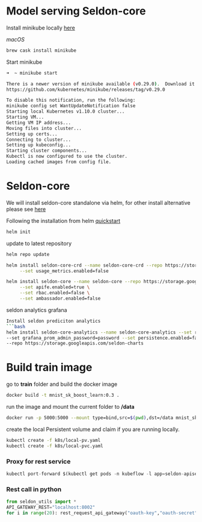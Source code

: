 # Model serving Seldon-core

Install minikube locally [here](https://github.com/kubernetes/minikube) 

_macOS_
```bash
brew cask install minikube
```

Start minikube
```bash
➜  ~ minikube start

There is a newer version of minikube available (v0.29.0).  Download it here:
https://github.com/kubernetes/minikube/releases/tag/v0.29.0

To disable this notification, run the following:
minikube config set WantUpdateNotification false
Starting local Kubernetes v1.10.0 cluster...
Starting VM...
Getting VM IP address...
Moving files into cluster...
Setting up certs...
Connecting to cluster...
Setting up kubeconfig...
Starting cluster components...
Kubectl is now configured to use the cluster.
Loading cached images from config file.
```

# Seldon-core 

We will install seldon-core standalone via helm, for other install alternative please see [here](https://github.com/SeldonIO/seldon-core/blob/master/docs/install.md)


Following the installation from helm [quickstart](https://docs.helm.sh/using_helm/#quickstart)

```bash
helm init
```

update to latest repository
```bash
helm repo update  
```

```bash
helm install seldon-core-crd --name seldon-core-crd --repo https://storage.googleapis.com/seldon-charts \
     --set usage_metrics.enabled=false
 ```
 
```bash
helm install seldon-core --name seldon-core --repo https://storage.googleapis.com/seldon-charts \
     --set apife.enabled=true \
     --set rbac.enabled=false \
     --set ambassador.enabled=false 
```


seldon analytics grafana 

```bash
Install seldon prediciton analytics
```bash
helm install seldon-core-analytics --name seldon-core-analytics --set rbac.enabled=false \
--set grafana_prom_admin_password=password --set persistence.enabled=false \
--repo https://storage.googleapis.com/seldon-charts
```

# Build train image

go to **train** folder and build the docker image

```bash
docker build -t mnist_sk_boost_learn:0.3 .
```

run the image and mount the current folder to **/data**

```bash
docker run -p 5000:5000 --mount type=bind,src=$(pwd),dst=/data mnist_sk_boost_learn:0.3
``` 

create the local Persistent volume and claim if you are running locally.

```bash
kubectl create -f k8s/local-pv.yaml
kubectl create -f k8s/local-pvc.yaml
```

### Proxy for rest service
```python
kubectl port-forward $(kubectl get pods -n kubeflow -l app=seldon-apiserver-container-app -o jsonpath='{.items[0].metadata.name}') -n kubeflow 8002:8080
```


### Rest call in python

 ```python
from seldon_utils import *
API_GATEWAY_REST="localhost:8002"
for i in range(20): rest_request_api_gateway("oauth-key","oauth-secret",API_GATEWAY_REST, data_size=784)
```

